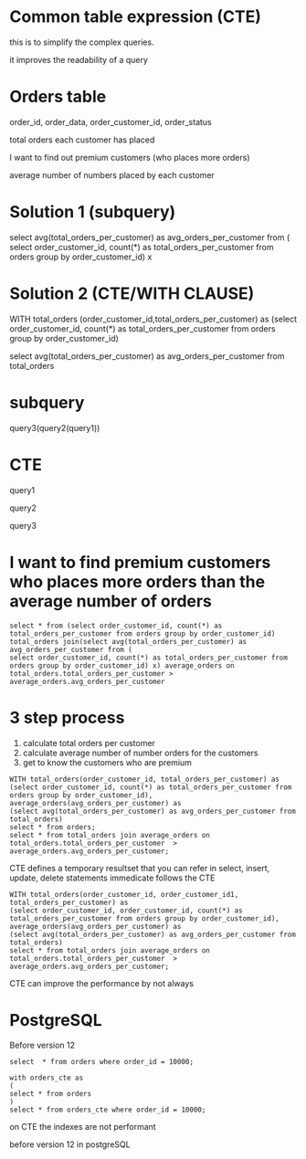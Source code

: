 
Common table expression (CTE)
==============================

this is to simplify the complex queries.

it improves the readability of a query

Orders table
=============

order_id, order_data, order_customer_id, order_status

total orders each customer has placed

I want to find out premium customers (who places more orders)


average number of numbers placed by each customer

Solution 1 (subquery)
======================

select avg(total_orders_per_customer) as avg_orders_per_customer from (
select order_customer_id, count(*) as total_orders_per_customer from orders group by order_customer_id) x


Solution 2 (CTE/WITH CLAUSE)
============================

WITH total_orders (order_customer_id,total_orders_per_customer) as
(select order_customer_id, count(*) as total_orders_per_customer from orders group by order_customer_id)

select avg(total_orders_per_customer) as avg_orders_per_customer from total_orders

subquery
==========
query3(query2(query1))

CTE
====
query1

query2

query3


I want to find premium customers who places more orders than the average number of orders
===================
```
select * from (select order_customer_id, count(*) as total_orders_per_customer from orders group by order_customer_id) total_orders join(select avg(total_orders_per_customer) as avg_orders_per_customer from (
select order_customer_id, count(*) as total_orders_per_customer from orders group by order_customer_id) x) average_orders on total_orders.total_orders_per_customer > average_orders.avg_orders_per_customer
```

3 step process
===============
1. calculate total orders per customer
2. calculate average number of number orders for the customers
3. get to know the customers who are premium

```
WITH total_orders(order_customer_id, total_orders_per_customer) as
(select order_customer_id, count(*) as total_orders_per_customer from orders group by order_customer_id),
average_orders(avg_orders_per_customer) as
(select avg(total_orders_per_customer) as avg_orders_per_customer from total_orders)
select * from orders;
select * from total_orders join average_orders on total_orders.total_orders_per_customer  >  average_orders.avg_orders_per_customer;
```

CTE defines a temporary resultset that you can refer in select, insert, update, delete statements immedicate follows the CTE

```
WITH total_orders(order_customer_id, order_customer_id1, total_orders_per_customer) as
(select order_customer_id, order_customer_id, count(*) as total_orders_per_customer from orders group by order_customer_id),
average_orders(avg_orders_per_customer) as
(select avg(total_orders_per_customer) as avg_orders_per_customer from total_orders)
select * from total_orders join average_orders on total_orders.total_orders_per_customer  >  average_orders.avg_orders_per_customer;
```

CTE can improve the performance by not always

PostgreSQL
===========

Before version 12
```
select  * from orders where order_id = 10000;

with orders_cte as 
(
select * from orders
)
select * from orders_cte where order_id = 10000;
```
on CTE the indexes are not performant

before version 12 in postgreSQL


